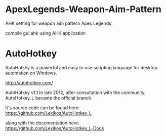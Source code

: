 # ApexLegends-Weapon-Aim-Pattern
AHK setting for weapon aim pattern Apex Legends

compile gui.ahk using AHK application

# AutoHotkey

AutoHotkey is a powerful and easy to use scripting language for desktop automation on Windows.

http://autohotkey.com/

AutoHotkey v1.1
In late 2012, after consultation with the community, AutoHotkey_L became the official branch.

It's source code can be found here: https://github.com/Lexikos/AutoHotkey_L

along with the documentation here: https://github.com/Lexikos/AutoHotkey_L-Docs
